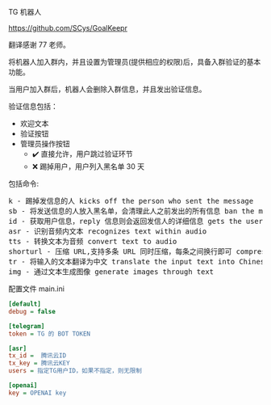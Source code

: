 TG 机器人

https://github.com/SCys/GoalKeepr

翻译感谢 77 老师。

将机器人加入群内，并且设置为管理员(提供相应的权限)后，具备入群验证的基本功能。

当用户加入群后，机器人会删除入群信息，并且发出验证信息。

验证信息包括：

- 欢迎文本
- 验证按钮
- 管理员操作按钮
  - ✔️ 直接允许，用户跳过验证环节
  - ❌ 踢掉用户，用户列入黑名单 30 天

包括命令:

<pre>
k - 踢掉发信息的人 kicks off the person who sent the message
sb - 将发送信息的人放入黑名单，会清理此人之前发出的所有信息 ban the message sender, will cleanup the user sent messages
id - 获取用户信息，reply 信息则会返回发信人的详细信息 gets the user information, reply message returns the sender details
asr - 识别音频内文本 recognizes text within audio
tts - 转换文本为音频 convert text to audio
shorturl - 压缩 URL,支持多条 URL 同时压缩，每条之间换行即可 compress URLs, support multiple URLs at the same time, just line break between each one
tr - 将输入的文本翻译为中文 translate the input text into Chinese
img - 通过文本生成图像 generate images through text
</pre>

配置文件 main.ini

```ini
[default]
debug = false

[telegram]
token = TG 的 BOT TOKEN

[asr]
tx_id =  腾讯云ID
tx_key = 腾讯云KEY
users = 指定TG用户ID，如果不指定，则无限制

[openai]
key = OPENAI key
```
